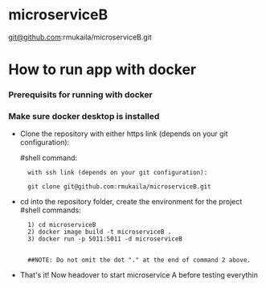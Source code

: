 # microserviceB
git@github.com:rmukaila/microserviceB.git

# How to run app with docker

### Prerequisits for running with docker
### Make sure docker desktop is installed

- Clone the repository with either https link (depends on your git configuration):

    #shell command:

        with ssh link (depends on your git configuration):

        git clone git@github.com:rmukaila/microserviceB.git
       

- cd into the repository folder, create the environment for the project
#shell commands:

        1) cd microserviceB
        2) docker image build -t microserviceB .
        3) docker run -p 5011:5011 -d microserviceB

        
        ##NOTE: Do not omit the dot "." at the end of command 2 above.

- That's it!
    Now headover to start microservice A before testing everythin
